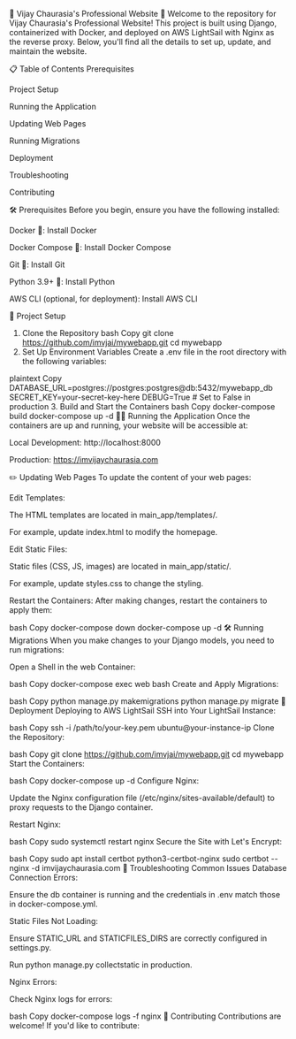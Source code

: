 🚀 Vijay Chaurasia's Professional Website 🚀
Welcome to the repository for Vijay Chaurasia's Professional Website! This project is built using Django, containerized with Docker, and deployed on AWS LightSail with Nginx as the reverse proxy. Below, you'll find all the details to set up, update, and maintain the website.

📋 Table of Contents
Prerequisites

Project Setup

Running the Application

Updating Web Pages

Running Migrations

Deployment

Troubleshooting

Contributing

🛠️ Prerequisites
Before you begin, ensure you have the following installed:

Docker 🐳: Install Docker

Docker Compose 🐙: Install Docker Compose

Git 📂: Install Git

Python 3.9+ 🐍: Install Python

AWS CLI (optional, for deployment): Install AWS CLI

🚀 Project Setup
1. Clone the Repository
bash
Copy
git clone https://github.com/imvjai/mywebapp.git
cd mywebapp
2. Set Up Environment Variables
Create a .env file in the root directory with the following variables:

plaintext
Copy
DATABASE_URL=postgres://postgres:postgres@db:5432/mywebapp_db
SECRET_KEY=your-secret-key-here
DEBUG=True  # Set to False in production
3. Build and Start the Containers
bash
Copy
docker-compose build
docker-compose up -d
🏃‍♂️ Running the Application
Once the containers are up and running, your website will be accessible at:

Local Development: http://localhost:8000

Production: https://imvijaychaurasia.com

✏️ Updating Web Pages
To update the content of your web pages:

Edit Templates:

The HTML templates are located in main_app/templates/.

For example, update index.html to modify the homepage.

Edit Static Files:

Static files (CSS, JS, images) are located in main_app/static/.

For example, update styles.css to change the styling.

Restart the Containers:
After making changes, restart the containers to apply them:

bash
Copy
docker-compose down
docker-compose up -d
🛠️ Running Migrations
When you make changes to your Django models, you need to run migrations:

Open a Shell in the web Container:

bash
Copy
docker-compose exec web bash
Create and Apply Migrations:

bash
Copy
python manage.py makemigrations
python manage.py migrate
🚀 Deployment
Deploying to AWS LightSail
SSH into Your LightSail Instance:

bash
Copy
ssh -i /path/to/your-key.pem ubuntu@your-instance-ip
Clone the Repository:

bash
Copy
git clone https://github.com/imvjai/mywebapp.git
cd mywebapp
Start the Containers:

bash
Copy
docker-compose up -d
Configure Nginx:

Update the Nginx configuration file (/etc/nginx/sites-available/default) to proxy requests to the Django container.

Restart Nginx:

bash
Copy
sudo systemctl restart nginx
Secure the Site with Let's Encrypt:

bash
Copy
sudo apt install certbot python3-certbot-nginx
sudo certbot --nginx -d imvijaychaurasia.com
🚨 Troubleshooting
Common Issues
Database Connection Errors:

Ensure the db container is running and the credentials in .env match those in docker-compose.yml.

Static Files Not Loading:

Ensure STATIC_URL and STATICFILES_DIRS are correctly configured in settings.py.

Run python manage.py collectstatic in production.

Nginx Errors:

Check Nginx logs for errors:

bash
Copy
docker-compose logs -f nginx
🤝 Contributing
Contributions are welcome! If you'd like to contribute:

